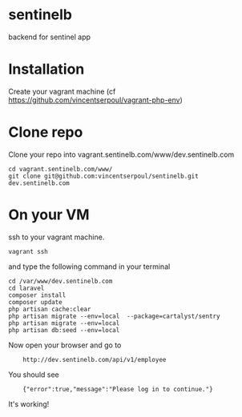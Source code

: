 sentinelb
=========

backend for sentinel app

# Installation

Create your vagrant machine (cf https://github.com/vincentserpoul/vagrant-php-env)

# Clone repo

Clone your repo into vagrant.sentinelb.com/www/dev.sentinelb.com

    cd vagrant.sentinelb.com/www/
    git clone git@github.com:vincentserpoul/sentinelb.git dev.sentinelb.com

# On your VM

ssh to your vagrant machine.

    vagrant ssh

and type the following command in your terminal

    cd /var/www/dev.sentinelb.com
    cd laravel
    composer install
    composer update
    php artisan cache:clear
    php artisan migrate --env=local  --package=cartalyst/sentry
    php artisan migrate --env=local
    php artisan db:seed --env=local

Now open your browser and go to

        http://dev.sentinelb.com/api/v1/employee

You should see

        {"error":true,"message":"Please log in to continue."}

It's working!
